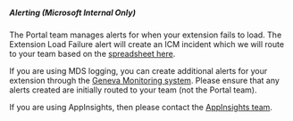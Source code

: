 ##### Alerting (Microsoft Internal Only)

The Portal team manages alerts for when your extension fails to load.  The Extension Load Failure alert will create an ICM incident which we will route to your team based on the [spreadsheet here](https://microsoft.sharepoint.com/teams/azureteams/aapt/azureux/RM/_layouts/15/WopiFrame.aspx?sourcedoc=%7bC322B2D3-5F69-4AD4-BA26-AF93D3AE6FAA%7d&file=Partner%20Incident%20Routing.xlsx&action=default).  

If you are using MDS logging, you can create additional alerts for your extension through the [Geneva Monitoring system](https://jarvis-west.dc.ad.msft.net/?page=documents&section=f787c5ad-c22e-48aa-898a-1a042632f9d1&id=8a22767c-90e3-4fe6-9ea5-e421422d0e2c).  Please ensure that any alerts created are initially routed to your team (not the Portal team).

If you are using AppInsights, then please contact the <a href="mailto:VSAIDiscussion@microsoft.com?subject=AppInsights">AppInsights team</a>.